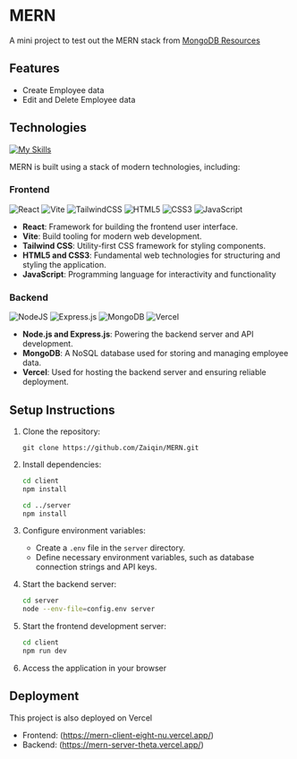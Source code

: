 # MERN

A mini project to test out the MERN stack from [MongoDB Resources](https://www.mongodb.com/resources/languages/mern-stack-tutorial)

## Features

- Create Employee data
- Edit and Delete Employee data

## Technologies
[![My Skills](https://skillicons.dev/icons?i=react,vite,tailwind,nodejs,express,mongodb,vercel,html,css,js,github&theme=dark)](https://skillicons.dev)

MERN is built using a stack of modern technologies, including:

### Frontend

![React](https://img.shields.io/badge/react-%2320232a.svg?style=for-the-badge&logo=react&logoColor=%2361DAFB)
![Vite](https://img.shields.io/badge/vite-%23646CFF.svg?style=for-the-badge&logo=vite&logoColor=white)
![TailwindCSS](https://img.shields.io/badge/tailwindcss-%2338B2AC.svg?style=for-the-badge&logo=tailwind-css&logoColor=white)
![HTML5](https://img.shields.io/badge/html5-%23E34F26.svg?style=for-the-badge&logo=html5&logoColor=white)
![CSS3](https://img.shields.io/badge/css3-%231572B6.svg?style=for-the-badge&logo=css3&logoColor=white)
![JavaScript](https://img.shields.io/badge/javascript-%23323330.svg?style=for-the-badge&logo=javascript&logoColor=%23F7DF1E)
- **React**: Framework for building the frontend user interface.
- **Vite**: Build tooling for modern web development.
- **Tailwind CSS**: Utility-first CSS framework for styling components.
- **HTML5 and CSS3**: Fundamental web technologies for structuring and styling the application.
- **JavaScript**: Programming language for interactivity and functionality

### Backend

![NodeJS](https://img.shields.io/badge/node.js-6DA55F?style=for-the-badge&logo=node.js&logoColor=white)
![Express.js](https://img.shields.io/badge/express.js-%23404d59.svg?style=for-the-badge&logo=express&logoColor=%2361DAFB)
![MongoDB](https://img.shields.io/badge/MongoDB-%234ea94b.svg?style=for-the-badge&logo=mongodb&logoColor=white)
![Vercel](https://img.shields.io/badge/Vercel-black?style=for-the-badge&logo=vercel)
- **Node.js and Express.js**: Powering the backend server and API development.
- **MongoDB**: A NoSQL database used for storing and managing employee data.
- **Vercel**: Used for hosting the backend server and ensuring reliable deployment.

## Setup Instructions

1. Clone the repository:

   ```
   git clone https://github.com/Zaiqin/MERN.git
   ```

2. Install dependencies:

   ```bash
   cd client
   npm install

   cd ../server
   npm install
   ```

3. Configure environment variables:

   - Create a `.env` file in the `server` directory.
   - Define necessary environment variables, such as database connection strings and API keys.

4. Start the backend server:

   ```bash
   cd server
   node --env-file=config.env server
   ```

5. Start the frontend development server:

   ```bash
   cd client
   npm run dev
   ```

5. Access the application in your browser

## Deployment

This project is also deployed on Vercel

- Frontend: (https://mern-client-eight-nu.vercel.app/)
- Backend: (https://mern-server-theta.vercel.app/)
